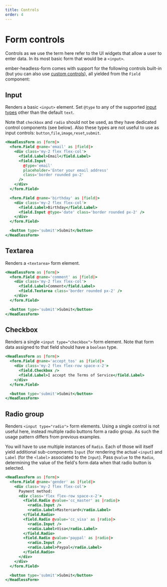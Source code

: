 ```yaml
---
title: Controls
order: 4
---
```


# Form controls

Controls as we use the term here refer to the UI widgets that allow a user to enter data. In its most basic form that would be a `<input>`.

ember-headless-form comes with support for the following controls built-in (but you can also use [custom controls](./custom-controls.md)), all yielded from the `Field` component:

## Input

Renders a basic `<input>` element. Set `@type` to any of the supported [input types](https://developer.mozilla.org/en-US/docs/Web/HTML/Element/input#input_types) other than the default `text`.

Note that `checkbox` and `radio` should not be used, as they have dedicated control components (see below).
Also these types are not useful to use as input controls: `button`,`file`,`image`,`reset`,`submit`.

```hbs preview-template
<HeadlessForm as |form|>
  <form.Field @name='email' as |field|>
    <div class='my-2 flex flex-col'>
      <field.Label>Email</field.Label>
      <field.Input
        @type='email'
        placeholder='Enter your email address'
        class='border rounded px-2'
      />
    </div>
  </form.Field>

  <form.Field @name='birthday' as |field|>
    <div class='my-2 flex flex-col'>
      <field.Label>Birthday</field.Label>
      <field.Input @type='date' class='border rounded px-2' />
    </div>
  </form.Field>

  <button type='submit'>Submit</button>
</HeadlessForm>
```

## Textarea

Renders a `<textarea>` form element.

```hbs preview-template
<HeadlessForm as |form|>
  <form.Field @name='comment' as |field|>
    <div class='my-2 flex flex-col'>
      <field.Label>Comment</field.Label>
      <field.Textarea class='border rounded px-2' />
    </div>
  </form.Field>

  <button type='submit'>Submit</button>
</HeadlessForm>
```

## Checkbox

Renders a single `<input type="checkbox">` form element. Note that form data assigned to that field should have a `boolean` type.

```hbs preview-template
<HeadlessForm as |form|>
  <form.Field @name='accept_tos' as |field|>
    <div class='my-2 flex flex-row space-x-2'>
      <field.Checkbox />
      <field.Label>I accept the Terms of Service</field.Label>
    </div>
  </form.Field>

  <button type='submit'>Submit</button>
</HeadlessForm>
```

## Radio group

Renders `<input type="radio">` form elements. Using a single control is not useful here, instead multiple radio buttons form a radio group. As such the usage pattern differs from previous examples.

You will have to use multiple instances of `Radio`. Each of those will itself yield additional sub-components `Input` (for rendering the actual `<input`) and `Label` (for the `<label>` associated to the `Input`). Pass `@value` to the `Radio`, determining the value of the field's form data when that radio button is selected.

```hbs preview-template
<HeadlessForm as |form|>
  <form.Field @name='gender' as |field|>
    <div class='my-2 flex flex-col'>
      Payment method:
      <div class='flex flex-row space-x-2'>
        <field.Radio @value='cc_master' as |radio|>
          <radio.Input />
          <radio.Label>Mastercard</radio.Label>
        </field.Radio>
        <field.Radio @value='cc_visa' as |radio|>
          <radio.Input />
          <radio.Label>Visa</radio.Label>
        </field.Radio>
        <field.Radio @value='paypal' as |radio|>
          <radio.Input />
          <radio.Label>Paypal</radio.Label>
        </field.Radio>
      </div>
    </div>
  </form.Field>

  <button type='submit'>Submit</button>
</HeadlessForm>
```
